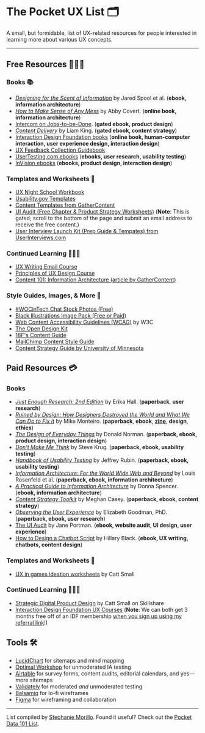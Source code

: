 # The Pocket UX List 🗂
A small, but formidable, list of UX-related resources for people interested in learning more about various UX concepts.

---

## Free Resources 👩🏽‍🏫
### Books 📚

- [_Designing for the Scent of Information_](http://www.lulu.com/shop/jared-spool-and-christine-perfetti-and-david-brittan/designing-for-the-scent-of-information/ebook/product-17560467.html) by Jared Spool et al. (**ebook, information architecture**)
- [_How to Make Sense of Any Mess_](http://www.howtomakesenseofanymess.com/) by Abby Covert. (**online book, information architecture**)
- [Intercom on Jobs-to-be-Done](https://www.intercom.com/books/jobs-to-be-done). (**gated ebook, product design**)
- [_Content Delivery_](https://books.gathercontent.com/content-delivery) by Liam King. (**gated ebook, content strategy**)
- [Interaction Design Foundation books](https://www.interaction-design.org/literature/book/overview) (**online book, human-computer interaction, user experience design, interaction design**)
- [UX Feedback Collection Guidebook](https://usable.tools/guidebook/)
- [UserTesting.com ebooks](https://www.usertesting.com/resources/ebooks) (**ebooks, user research, usability testing**)
- [InVision ebooks](https://www.designbetter.co/books) (**ebooks, product design, interaction design**)

### Templates and Worksheets 📑

- [UX Night School Workbook](https://www.uxnightschool.com/workbook)
- [Usability.gov Templates](https://www.usability.gov/how-to-and-tools/resources/templates.html)
- [Content Templates from GatherContent](https://gathercontent.com/resource/templates)
- [UI Audit (Free Chapter & Product Strategy Worksheets)](https://uibreakfast.com/audit/) (**Note**: This is gated; scroll to the bottom of the page and submit an email address to receive the free content.)
- [User Interview Launch Kit (Prep Guide & Tempates) from UserInterviews.com](https://www.userinterviews.com/launch-kit/user-interview)

### Continued Learning 👩🏽‍💻

- [UX Writing Email Course](https://course.uxwritinghub.com/free_course)
- [Principles of UX Design Course](https://www.invisionapp.com/ecourses/principles-of-ux-design)
- [Content 101: Information Architecture (article by GatherContent)](https://gathercontent.com/blog/content-101-information-architecture)

### Style Guides, Images, & More 🎨

- [#WOCinTech Chat Stock Photos (Free)](https://www.flickr.com/photos/wocintechchat)
- [Black Illustrations Image Pack (Free or Paid)](https://www.blackillustrations.com)
- [Web Content Accessibility Guidelines (WCAG)](https://www.w3.org/WAI/standards-guidelines/wcag/) by W3C
- [The Open Design Kit](http://opendesignkit.org/)
- [18F's Content Guide](https://content-guide.18f.gov/)
- [MailChimp Content Style Guide](https://styleguide.mailchimp.com/)
- [Content Strategy Guide by University of Minnesota](https://it.umn.edu/services-technologies/self-help-guides/content-strategy-plan-maintain-website)

## Paid Resources 💳
### Books

- [_Just Enough Research: 2nd Edition_](https://abookapart.com/products/just-enough-research) by Erika Hall. (**paperback**, **user research**)
- [_Ruined by Design: How Designers Destroyed the World and What We Can Do to Fix It_](https://www.amazon.com/Ruined-Design-Designers-Destroyed-World/dp/1090532083/ref=sr_1_1?crid=3IIEU095CIBC8&keywords=ruined+by+design&qid=1567269105&s=books&sprefix=ruined+by%2Cstripbooks%2C160&sr=1-1) by Mike Monteiro. (**paperback**, **ebook**, [**zine**](https://www.ruinedby.design/zine), **design**, **ethics**)
- [_The Design of Everyday Things_](https://www.amazon.com/Design-Everyday-Things-Donald-Norman/dp/0465067107/ref=tmm_pap_swatch_0?_encoding=UTF8&qid=&sr=) by Donald Norman. (**paperback, ebook, product design, interaction design**)
- [_Don't Make Me Think_](https://www.amazon.com/Dont-Make-Think-Revisited-Usability/dp/0321965515/ref=sr_1_1?crid=1CU705SAUABPQ&keywords=don%27t+make+me+think&qid=1567267632&s=books&sprefix=don%27t+make+me+th%2Cstripbooks%2C167&sr=1-1) by Steve Krug. (**paperback, ebook, usability testing**)
- [_Handbook of Usability Testing_](https://www.amazon.com/Handbook-Usability-Testing-Conduct-Effective/dp/0470185481/ref=sr_1_1?crid=MRXSKAPOBHGT&keywords=handbook+of+usability+testing&qid=1567267681&s=books&sprefix=handbook+of+usab%2Cstripbooks%2C179&sr=1-1) by Jeffrey Rubin. (**paperback, ebook, usability testing**)
- [_Information Architecture: For the World Wide Web and Beyond_](https://www.amazon.com/Information-Architecture-Beyond-Louis-Rosenfeld/dp/1491911689/ref=sr_1_1?crid=1KH2CY2F7JXUL&keywords=information+architecture+for+the+world+wide+web&qid=1567267898&s=books&sprefix=information+arch%2Cstripbooks%2C151&sr=1-1) by Louis Rosenfeld et al. (**paperback, ebook, information architecture**)
- [_A Practical Guide to Information Architecture_](https://uxmastery.com/practical-ia/) by Donna Spencer. (**ebook, information architecture**)
- [_Content Strategy Toolkit_](https://www.amazon.com/Content-Strategy-Toolkit-Guidelines-Templates/dp/0134105109/ref=sr_1_1?crid=3JNP0146K6QWW&keywords=content+strategy+toolkit+by+meghan+casey&qid=1567268132&s=gateway&sprefix=content+strategy+meghan%2Caps%2C167&sr=8-1) by Meghan Casey. (**paperback, ebook, content strategy**)
- [_Observing the User Experience_](https://www.amazon.com/Observing-User-Experience-Practitioners-Research/dp/0123848695/ref=sr_1_2?crid=1YF02KOI4VHXA&keywords=observing+the+user+experience&qid=1567269048&s=books&sprefix=observing+the%2Cstripbooks%2C167&sr=1-2) by Elizabeth Goodman, PhD. (**paperback, ebook, user research**)
- [The UI Audit](https://gumroad.com/uibreakfast#adTQ) by Jane Portman. (**ebook, website audit, UI design, user experience**)
- [How to Design a Chatbot Script](https://gumroad.com/l/conversationdesign) by Hillary Black. (**ebook, UX writing, chatbots, content design**)

### Templates and Worksheets 📑

- [UX in games ideation worksheets](https://gumroad.com/l/jjpJc) by Catt Small

### Continued Learning 👨🏽‍💻

- [Strategic Digital Product Design](https://www.skillshare.com/site/join?teacherRef=8450797&via=teacher-referral&utm_campaign=teacher-referral&utm_source=ShortUrl&utm_medium=teacher-referral&t=Strategic-Digital-Product-Design&sku=2047563500) by Catt Small on Skillshare
- [Interaction Design Foundation UX Courses](https://www.interaction-design.org/courses) (**Note**: We can both get 3 months free off of an IDF membership [when you sign up using my referral link](https://www.interaction-design.org/invite?r=stephanie-morillo)!)

## Tools 🛠

- [LucidChart](https://www.lucidchart.com/pages/home) for sitemaps and mind mapping
- [Optimal Workshop](https://www.optimalworkshop.com/) for unmoderated IA testing
- [Airtable](https://airtable.com/) for survey forms, content audits, editorial calendars, and yes—more sitemaps
- [Validately](https://validately.com/) for moderated _and_ unmoderated testing
- [Balsamiq](https://balsamiq.com/) for lo-fi wireframes
- [Figma](https://www.figma.com/wireframe-tool/) for wireframing and collaboration

---

List compiled by [Stephanie Morillo](https://www.stephaniemorillo.co). Found it useful? Check out the [Pocket Data 101 List](https://github.com/rubymorillo/pocket-data-101-list).
